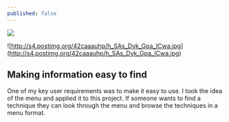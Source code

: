 ```yaml
---
published: false
---
```


![](/)

![http://s4.postimg.org/42caaauhp/h_SAs_Dyk_Gpa_ICwa.jpg](http://s4.postimg.org/42caaauhp/h_SAs_Dyk_Gpa_ICwa.jpg)


## Making information easy to find

One of my key user requirements was to make it easy to use. I took the idea of the menu and applied it to this project. If someone wants to find a technique they can look through the menu and browse the techniques in a menu format.
